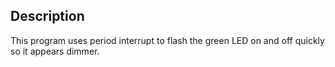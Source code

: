 ## Description

This program uses period interrupt to flash the green LED on and off quickly so it
appears dimmer.
